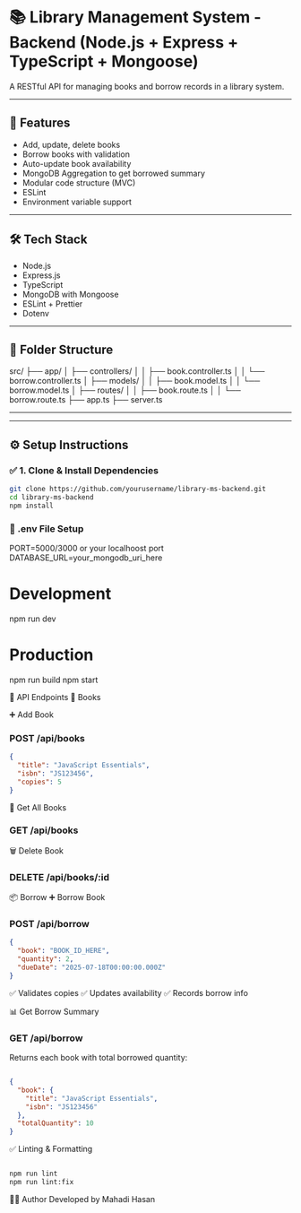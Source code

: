 # 📚 Library Management System - Backend (Node.js + Express + TypeScript + Mongoose)

A RESTful API for managing books and borrow records in a library system.

---

## 🚀 Features

- Add, update, delete books
- Borrow books with validation
- Auto-update book availability
- MongoDB Aggregation to get borrowed summary
- Modular code structure (MVC)
- ESLint
- Environment variable support

---

## 🛠️ Tech Stack

- Node.js
- Express.js
- TypeScript
- MongoDB with Mongoose
- ESLint + Prettier
- Dotenv

---

## 📁 Folder Structure

src/
├── app/
│ ├── controllers/
│ │ ├── book.controller.ts
│ │ └── borrow.controller.ts
│ ├── models/
│ │ ├── book.model.ts
│ │ └── borrow.model.ts
│ ├── routes/
│ │ ├── book.route.ts
│ │ └── borrow.route.ts
├── app.ts
├── server.ts

---

---

## ⚙️ Setup Instructions

### ✅ 1. Clone & Install Dependencies

```bash
git clone https://github.com/yourusername/library-ms-backend.git
cd library-ms-backend
npm install
```
### 📄 .env File Setup
PORT=5000/3000 or your localhoost port
DATABASE_URL=your_mongodb_uri_here

# Development
npm run dev

# Production
npm run build
npm start


🧪 API Endpoints
📘 Books

➕ Add Book
### POST /api/books

```json
{
  "title": "JavaScript Essentials",
  "isbn": "JS123456",
  "copies": 5
}
```

🧾 Get All Books
### GET /api/books

🗑 Delete Book
### DELETE /api/books/:id

📦 Borrow
➕ Borrow Book
### POST /api/borrow

```json
{
  "book": "BOOK_ID_HERE",
  "quantity": 2,
  "dueDate": "2025-07-18T00:00:00.000Z"
}
```
✅ Validates copies
✅ Updates availability
✅ Records borrow info

📊 Get Borrow Summary
### GET /api/borrow

Returns each book with total borrowed quantity:

```json

{
  "book": {
    "title": "JavaScript Essentials",
    "isbn": "JS123456"
  },
  "totalQuantity": 10
}
```
✅ Linting & Formatting

```bash

npm run lint
npm run lint:fix
```

🧑‍💻 Author
Developed by Mahadi Hasan
